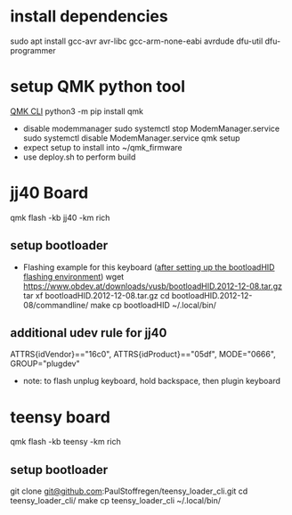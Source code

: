 # install dependencies
sudo apt install gcc-avr avr-libc gcc-arm-none-eabi avrdude dfu-util dfu-programmer

# setup QMK python tool
[QMK CLI](https://beta.docs.qmk.fm)
python3 -m pip install qmk
* disable modemmanager
sudo systemctl stop ModemManager.service
sudo systemctl disable ModemManager.service
qmk setup
* expect setup to install into ~/qmk_firmware
* use deploy.sh to perform build


# jj40 Board
qmk flash -kb jj40 -km rich

## setup bootloader
* Flashing example for this keyboard ([after setting up the bootloadHID flashing environment](https://docs.qmk.fm/#/flashing_bootloadhid))
wget https://www.obdev.at/downloads/vusb/bootloadHID.2012-12-08.tar.gz
tar xf bootloadHID.2012-12-08.tar.gz 
cd bootloadHID.2012-12-08/commandline/
make
cp bootloadHID ~/.local/bin/


## additional udev rule for jj40
ATTRS{idVendor}=="16c0", ATTRS{idProduct}=="05df", MODE="0666", GROUP="plugdev"

* note: to flash unplug keyboard, hold backspace, then plugin keyboard

# teensy board
qmk flash -kb teensy -km rich

## setup bootloader
git clone git@github.com:PaulStoffregen/teensy_loader_cli.git
cd teensy_loader_cli/
make
cp teensy_loader_cli ~/.local/bin/


